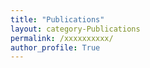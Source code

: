 ```yaml
---
title: "Publications"
layout: category-Publications
permalink: /xxxxxxxxxx/
author_profile: True
---
```

